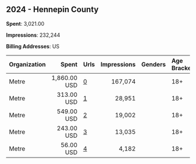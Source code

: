 ## 2024 - Hennepin County 
**Spent**: 3,021.00

**Impressions**: 232,244

**Billing Addresses**: US

|Organization|Spent|Urls|Impressions|Genders|Age Brackets|Country Codes|
|:---|---:|:---|---:|:---|:---|:---|
|Metre|1,860.00 USD|[0](https://www.snap.com/political-ads/asset/63b0390c3e4710e1c76eb680c28164efb1646b8afe709ce439562bd06ae85eb7?mediaType=mp4)|167,074||18+|united states|
|Metre|313.00 USD|[1](https://www.snap.com/political-ads/asset/0ba44a495876c2ced958c63f04b8c4ff35c26b0e0b546c2ce57c205f8f955a15?mediaType=mp4)|28,951||18+|united states|
|Metre|549.00 USD|[2](https://www.snap.com/political-ads/asset/2de466bbe2624ed22c23445605967d187335947a2ed4f168b8a02e5fc092e732?mediaType=mp4)|19,002||18+|united states|
|Metre|243.00 USD|[3](https://www.snap.com/political-ads/asset/d1bda853b238b216139365bd9cdc2114ba6d053040dcac3e252a9b3818210437?mediaType=mp4)|13,035||18+|united states|
|Metre|56.00 USD|[4](https://www.snap.com/political-ads/asset/0c6dfe7e1fc4d85c4b9a13998eeb29648211eed8e854a1a0bff1e64d0a98cb13?mediaType=png)|4,182||18+|united states|
